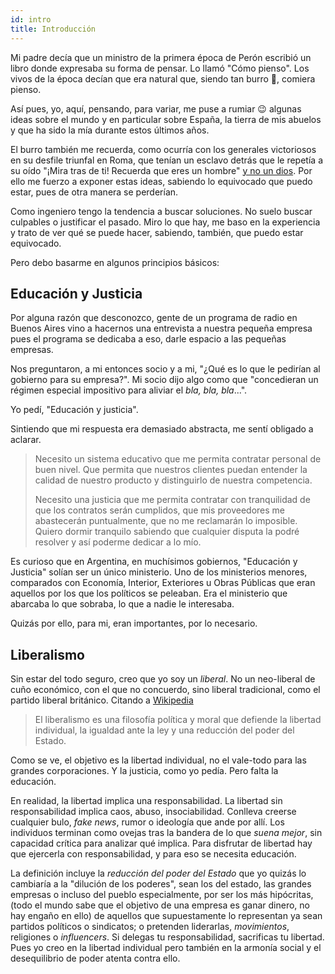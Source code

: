 ```yaml
---
id: intro
title: Introducción
---
```


Mi padre decía que un ministro de la primera época de Perón escribió un libro donde expresaba su forma de pensar. Lo llamó "Cómo pienso". Los vivos de la época decían que era natural que, siendo tan burro :horse:, comiera pienso.

Así pues, yo, aquí, pensando, para variar, me puse a rumiar :wink: algunas ideas sobre el mundo y en particular sobre España, la tierra de mis abuelos y que ha sido la mía durante estos últimos años.

El burro también me recuerda, como ocurría con los generales victoriosos en su desfile triunfal en Roma, que tenían un esclavo detrás que le repetía a su oído "¡Mira tras de ti! Recuerda que eres un hombre" [y no un dios](https://es.wikipedia.org/wiki/Memento_mori). Por ello me fuerzo a exponer estas ideas, sabiendo lo equivocado que puedo estar, pues de otra manera se perderían.

Como ingeniero tengo la tendencia a buscar soluciones. No suelo buscar culpables o justificar el pasado. Miro lo que hay, me baso en la experiencia y trato de ver qué se puede hacer, sabiendo, también, que puedo estar equivocado.

Pero debo basarme en algunos principios básicos:

## Educación y Justicia

Por alguna razón que desconozco, gente de un programa de radio en Buenos Aires vino a hacernos una entrevista a nuestra pequeña empresa pues el programa se dedicaba a eso, darle espacio a las pequeñas empresas.

Nos preguntaron, a mi entonces socio y a mi, "¿Qué es lo que le pedirían al gobierno para su empresa?". Mi socio dijo algo como que "concedieran un régimen especial impositivo para aliviar el _bla, bla, bla_...".

Yo pedí, "Educación y justicia".

Sintiendo que mi respuesta era demasiado abstracta, me sentí obligado a aclarar.

> Necesito un sistema educativo que me permita contratar personal de buen nivel. Que permita que nuestros clientes puedan entender la calidad de nuestro producto y distinguirlo de nuestra competencia.
>
> Necesito una justicia que me permita contratar con tranquilidad de que los contratos serán cumplidos, que mis proveedores me abastecerán puntualmente, que no me reclamarán lo imposible. Quiero dormir tranquilo sabiendo que cualquier disputa la podré resolver y así poderme dedicar a lo mío.

Es curioso que en Argentina, en muchísimos gobiernos, "Educación y Justicia" solían ser un único ministerio. Uno de los ministerios menores, comparados con Economía, Interior, Exteriores u Obras Públicas que eran aquellos por los que los políticos se peleaban. Era el ministerio que abarcaba lo que sobraba, lo que a nadie le interesaba.

Quizás por ello, para mi, eran importantes, por lo necesario.

## Liberalismo

Sin estar del todo seguro, creo que yo soy un _liberal_. No un neo-liberal de cuño económico, con el que no concuerdo, sino liberal tradicional, como el partido liberal británico. Citando a [Wikipedia](https://es.wikipedia.org/wiki/Liberalismo)

> El liberalismo es una filosofía política y moral que defiende la libertad individual, la igualdad ante la ley y una reducción del poder del Estado.

Como se ve, el objetivo es la libertad individual, no el vale-todo para las grandes corporaciones. Y la justicia, como yo pedía. Pero falta la educación.

En realidad, la libertad implica una responsabilidad. La libertad sin responsabilidad implica caos, abuso, insociabilidad. Conlleva creerse cualquier bulo, _fake news_, rumor o ideología que ande por allí. Los individuos terminan como ovejas tras la bandera de lo que _suena mejor_, sin capacidad crítica para analizar qué implica. Para disfrutar de libertad hay que ejercerla con responsabilidad, y para eso se necesita educación.

La definición incluye la _reducción del poder del Estado_ que yo quizás lo cambiaría a la "dilución de los poderes", sean los del estado, las grandes empresas o incluso del pueblo especialmente, por ser los más hipócritas, (todo el mundo sabe que el objetivo de una empresa es ganar dinero, no hay engaño en ello) de aquellos que supuestamente lo representan ya sean partidos políticos o sindicatos; o pretenden liderarlas, _movimientos_, religiones o _influencers_. Si delegas tu responsabilidad, sacrificas tu libertad. Pues yo creo en la libertad individual pero también en la armonía social y el desequilibrio de poder atenta contra ello.
